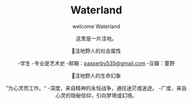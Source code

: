 <div align="center">
<h1>Waterland</h1>

welcome Waterland 

这里是一片洼地。



📖洼地野人的社会属性

-学生
-专业是艺术史
-邮箱：passerby535@gmail.com
-豆瓣：蔓野

🔮洼地野人的生命幻象

”为心灵而工作。“
-深度，来自精神的永恒战争，通往迷茫或迷途。
-广度，来自心灵的隐秘信仰，引向梦境或幻境。
